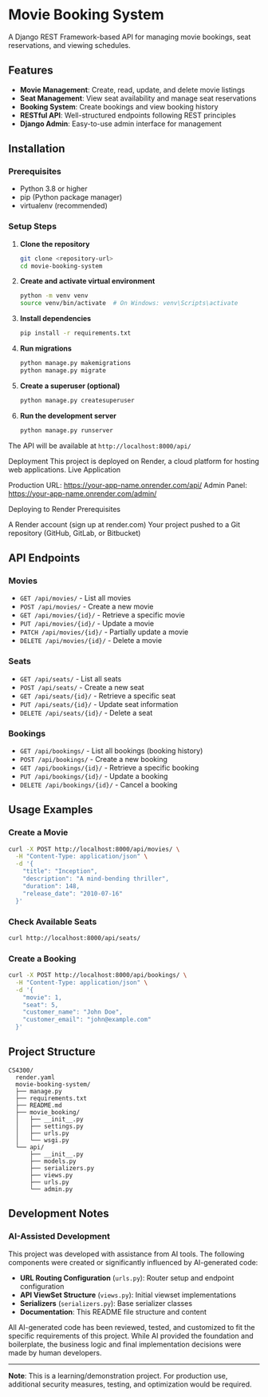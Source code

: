 # Movie Booking System

A Django REST Framework-based API for managing movie bookings, seat reservations, and viewing schedules.

## Features

- **Movie Management**: Create, read, update, and delete movie listings
- **Seat Management**: View seat availability and manage seat reservations
- **Booking System**: Create bookings and view booking history
- **RESTful API**: Well-structured endpoints following REST principles
- **Django Admin**: Easy-to-use admin interface for management

## Installation

### Prerequisites

- Python 3.8 or higher
- pip (Python package manager)
- virtualenv (recommended)

### Setup Steps

1. **Clone the repository**
   ```bash
   git clone <repository-url>
   cd movie-booking-system
   ```

2. **Create and activate virtual environment**
   ```bash
   python -m venv venv
   source venv/bin/activate  # On Windows: venv\Scripts\activate
   ```

3. **Install dependencies**
   ```bash
   pip install -r requirements.txt
   ```

4. **Run migrations**
   ```bash
   python manage.py makemigrations
   python manage.py migrate
   ```

5. **Create a superuser (optional)**
   ```bash
   python manage.py createsuperuser
   ```

6. **Run the development server**
   ```bash
   python manage.py runserver
   ```

The API will be available at `http://localhost:8000/api/`

Deployment
This project is deployed on Render, a cloud platform for hosting web applications.
Live Application

Production URL: https://your-app-name.onrender.com/api/
Admin Panel: https://your-app-name.onrender.com/admin/

Deploying to Render
Prerequisites

A Render account (sign up at render.com)
Your project pushed to a Git repository (GitHub, GitLab, or Bitbucket)

## API Endpoints

### Movies
- `GET /api/movies/` - List all movies
- `POST /api/movies/` - Create a new movie
- `GET /api/movies/{id}/` - Retrieve a specific movie
- `PUT /api/movies/{id}/` - Update a movie
- `PATCH /api/movies/{id}/` - Partially update a movie
- `DELETE /api/movies/{id}/` - Delete a movie

### Seats
- `GET /api/seats/` - List all seats
- `POST /api/seats/` - Create a new seat
- `GET /api/seats/{id}/` - Retrieve a specific seat
- `PUT /api/seats/{id}/` - Update seat information
- `DELETE /api/seats/{id}/` - Delete a seat

### Bookings
- `GET /api/bookings/` - List all bookings (booking history)
- `POST /api/bookings/` - Create a new booking
- `GET /api/bookings/{id}/` - Retrieve a specific booking
- `PUT /api/bookings/{id}/` - Update a booking
- `DELETE /api/bookings/{id}/` - Cancel a booking

## Usage Examples

### Create a Movie
```bash
curl -X POST http://localhost:8000/api/movies/ \
  -H "Content-Type: application/json" \
  -d '{
    "title": "Inception",
    "description": "A mind-bending thriller",
    "duration": 148,
    "release_date": "2010-07-16"
  }'
```

### Check Available Seats
```bash
curl http://localhost:8000/api/seats/
```

### Create a Booking
```bash
curl -X POST http://localhost:8000/api/bookings/ \
  -H "Content-Type: application/json" \
  -d '{
    "movie": 1,
    "seat": 5,
    "customer_name": "John Doe",
    "customer_email": "john@example.com"
  }'
```

## Project Structure

```
CS4300/
  render.yaml
  movie-booking-system/
  ├── manage.py
  ├── requirements.txt
  ├── README.md
  ├── movie_booking/
  │   ├── __init__.py
  │   ├── settings.py
  │   ├── urls.py
  │   └── wsgi.py
  └── api/
      ├── __init__.py
      ├── models.py
      ├── serializers.py
      ├── views.py
      ├── urls.py
      └── admin.py
```

## Development Notes

### AI-Assisted Development

This project was developed with assistance from AI tools. The following components were created or significantly influenced by AI-generated code:

- **URL Routing Configuration** (`urls.py`): Router setup and endpoint configuration
- **API ViewSet Structure** (`views.py`): Initial viewset implementations
- **Serializers** (`serializers.py`): Base serializer classes
- **Documentation**: This README file structure and content

All AI-generated code has been reviewed, tested, and customized to fit the specific requirements of this project. While AI provided the foundation and boilerplate, the business logic and final implementation decisions were made by human developers.

---

**Note**: This is a learning/demonstration project. For production use, additional security measures, testing, and optimization would be required.
